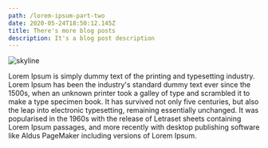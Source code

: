 ```yaml
---
path: /lorem-ipsum-part-two
date: 2020-05-24T18:50:12.145Z
title: There's more blog posts
description: It's a blog post description
---
```

![skyline](assets/image.jpg "skyline")

Lorem Ipsum is simply dummy text of the printing and typesetting industry. Lorem Ipsum has been the industry's standard dummy text ever since the 1500s, when an unknown printer took a galley of type and scrambled it to make a type specimen book. It has survived not only five centuries, but also the leap into electronic typesetting, remaining essentially unchanged. It was popularised in the 1960s with the release of Letraset sheets containing Lorem Ipsum passages, and more recently with desktop publishing software like Aldus PageMaker including versions of Lorem Ipsum.